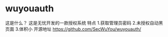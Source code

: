 # wuyouauth
这是什么？
这是无忧开发的一款授权系统
特点
1.获取管理员密码
2.未授权自动黑页面
3.体积小
开源地址
https://github.com/SecWuYou/wuyouauth/
